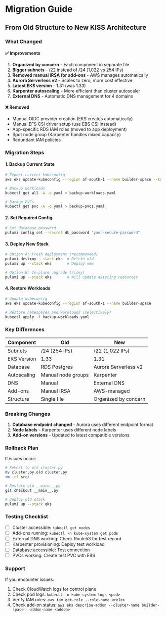 # Migration Guide

## From Old Structure to New KISS Architecture

### What Changed

#### ✅ Improvements
1. **Organized by concern** - Each component in separate file
2. **Bigger subnets** - /22 instead of /24 (1,022 vs 254 IPs)
3. **Removed manual IRSA for add-ons** - AWS manages automatically
4. **Aurora Serverless v2** - Scales to zero, more cost effective
5. **Latest EKS version** - 1.31 (was 1.33)
6. **Karpenter autoscaling** - More efficient than cluster autoscaler
7. **External DNS** - Automatic DNS management for 4 domains

#### ❌ Removed
- Manual OIDC provider creation (EKS creates automatically)
- Manual EFS CSI driver setup (use EBS CSI instead)
- App-specific RDS IAM roles (moved to app deployment)
- Spot node group (Karpenter handles mixed capacity)
- Redundant IAM policies

### Migration Steps

#### 1. Backup Current State
```bash
# Export current kubeconfig
aws eks update-kubeconfig --region af-south-1 --name builder-space --kubeconfig backup-kubeconfig

# Backup workloads
kubectl get all -A -o yaml > backup-workloads.yaml

# Backup PVCs
kubectl get pvc -A -o yaml > backup-pvcs.yaml
```

#### 2. Set Required Config
```bash
# Set database password
pulumi config set --secret db_password "your-secure-password"
```

#### 3. Deploy New Stack
```bash
# Option A: Fresh deployment (recommended)
pulumi destroy --stack eks  # Delete old
pulumi up --stack eks       # Deploy new

# Option B: In-place upgrade (risky)
pulumi up --stack eks       # Will update existing resources
```

#### 4. Restore Workloads
```bash
# Update kubeconfig
aws eks update-kubeconfig --region af-south-1 --name builder-space

# Restore namespaces and workloads (selectively)
kubectl apply -f backup-workloads.yaml
```

### Key Differences

| Component | Old | New |
|-----------|-----|-----|
| Subnets | /24 (254 IPs) | /22 (1,022 IPs) |
| EKS Version | 1.33 | 1.31 |
| Database | RDS Postgres | Aurora Serverless v2 |
| Autoscaling | Manual node groups | Karpenter |
| DNS | Manual | External DNS |
| Add-ons | Manual IRSA | AWS-managed |
| Structure | Single file | Organized by concern |

### Breaking Changes

1. **Database endpoint changed** - Aurora uses different endpoint format
2. **Node labels** - Karpenter uses different node labels
3. **Add-on versions** - Updated to latest compatible versions

### Rollback Plan

If issues occur:
```bash
# Revert to old cluster.py
mv cluster.py.old cluster.py
rm -rf src/

# Restore old __main__.py
git checkout __main__.py

# Deploy old stack
pulumi up --stack eks
```

### Testing Checklist

- [ ] Cluster accessible: `kubectl get nodes`
- [ ] Add-ons running: `kubectl -n kube-system get pods`
- [ ] External DNS working: Check Route53 for test record
- [ ] Karpenter provisioning: Deploy test workload
- [ ] Database accessible: Test connection
- [ ] PVCs working: Create test PVC with EBS

### Support

If you encounter issues:
1. Check CloudWatch logs for control plane
2. Check pod logs: `kubectl -n kube-system logs <pod>`
3. Verify IAM roles: `aws iam get-role --role-name <role>`
4. Check add-on status: `aws eks describe-addon --cluster-name builder-space --addon-name <addon>`
